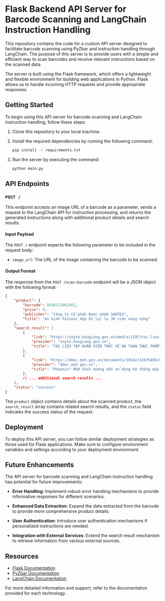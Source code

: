 # Flask Backend API Server for Barcode Scanning and LangChain Instruction Handling

This repository contains the code for a custom API server designed to facilitate barcode scanning using PyZbar and instruction handling through LangChain. The purpose of this server is to provide users with a simple and efficient way to scan barcodes and receive relevant instructions based on the scanned data.

The server is built using the Flask framework, which offers a lightweight and flexible environment for building web applications in Python. Flask allows us to handle incoming HTTP requests and provide appropriate responses.

## Getting Started

To begin using this API server for barcode scanning and LangChain instruction handling, follow these steps:

1. Clone this repository to your local machine.

2. Install the required dependencies by running the following command:

   ```bash
   pip install -r requirements.txt
   ```

3. Run the server by executing the command:

   ```bash
   python main.py
   ```

## API Endpoints

### `POST /`

This endpoint accepts an image URL of a barcode as a parameter, sends a request to the LangChain API for instruction processing, and returns the generated instructions along with additional product details and search results.

#### Input Payload

The `POST /` endpoint expects the following parameter to be included in the request body:

- `image_url`: The URL of the image containing the barcode to be scanned.

#### Output Format

The response from the `POST /scan-barcode` endpoint will be a JSON object with the following format:

```json
{
    "product": {
        "barcode": 8936111962451,
        "price": 0,
        "publisher": "Công ty Cổ phần Dược phẩm SANTEX",
        "title": "An kinh Pasteur Hộp 01 lọ/ lọ 30 viên nang cứng"
    },
    "search_result": [
        {
            "link": "https://soyte.haugiang.gov.vn/media/1197/tai-lieu-kien-thuc-attp-cho-nguoi-san-xuat-thuc-pham-dv-an-uong.pdf",
            "provider": "soyte.haugiang.gov.vn",
            "title": "TÀI LIỆU TẬP HUẤN KIẾN THỨC VỀ AN TOÀN THỰC PHẨM"
        },
        {
            "link": "https://dmec.moh.gov.vn/documents/10182/32875499/upload_00130751_1658475459386.pdf?version=1.0&fileId=32906018",
            "provider": "dmec.moh.gov.vn",
            "title": "Phoenix™ M50 Sách hướng dẫn sử dụng hệ thống máy định danh ..."
        },
        // ... additional search results ...
    ],
    "status": "success"
}
```

The `product` object contains details about the scanned product, the `search_result` array contains related search results, and the `status` field indicates the success status of the request.

## Deployment

To deploy this API server, you can follow similar deployment strategies as those used for Flask applications. Make sure to configure environment variables and settings according to your deployment environment.

## Future Enhancements

The API server for barcode scanning and LangChain instruction handling has potential for future improvements:

- **Error Handling**: Implement robust error handling mechanisms to provide informative responses for different scenarios.

- **Enhanced Data Extraction**: Expand the data extracted from the barcode to provide more comprehensive product details.

- **User Authentication**: Introduce user authentication mechanisms if personalized instructions are needed.

- **Integration with External Services**: Extend the search result mechanism to retrieve information from various external sources.

## Resources

- [Flask Documentation](https://flask.palletsprojects.com/)
- [PyZbar Documentation](https://github.com/NaturalHistoryMuseum/pyzbar)
- [LangChain Documentation](https://langchain-docs.example.com)

For more detailed information and support, refer to the documentation provided for each technology.